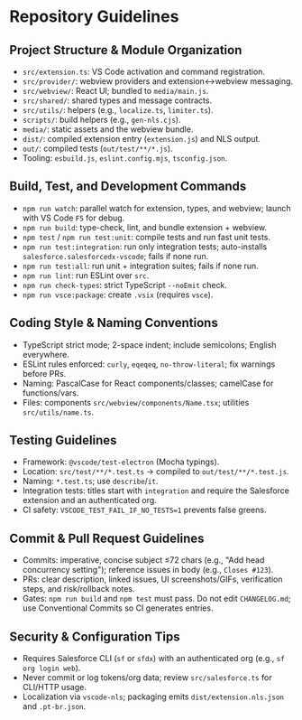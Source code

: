 # Repository Guidelines

## Project Structure & Module Organization
- `src/extension.ts`: VS Code activation and command registration.
- `src/provider/`: webview providers and extension↔webview messaging.
- `src/webview/`: React UI; bundled to `media/main.js`.
- `src/shared/`: shared types and message contracts.
- `src/utils/`: helpers (e.g., `localize.ts`, `limiter.ts`).
- `scripts/`: build helpers (e.g., `gen-nls.cjs`).
- `media/`: static assets and the webview bundle.
- `dist/`: compiled extension entry (`extension.js`) and NLS output.
- `out/`: compiled tests (`out/test/**/*.js`).
- Tooling: `esbuild.js`, `eslint.config.mjs`, `tsconfig.json`.

## Build, Test, and Development Commands
- `npm run watch`: parallel watch for extension, types, and webview; launch with VS Code `F5` for debug.
- `npm run build`: type-check, lint, and bundle extension + webview.
- `npm test` / `npm run test:unit`: compile tests and run fast unit tests.
- `npm run test:integration`: run only integration tests; auto-installs `salesforce.salesforcedx-vscode`; fails if none run.
- `npm run test:all`: run unit + integration suites; fails if none run.
- `npm run lint`: run ESLint over `src`.
- `npm run check-types`: strict TypeScript `--noEmit` check.
- `npm run vsce:package`: create `.vsix` (requires `vsce`).

## Coding Style & Naming Conventions
- TypeScript strict mode; 2-space indent; include semicolons; English everywhere.
- ESLint rules enforced: `curly`, `eqeqeq`, `no-throw-literal`; fix warnings before PRs.
- Naming: PascalCase for React components/classes; camelCase for functions/vars.
- Files: components `src/webview/components/Name.tsx`; utilities `src/utils/name.ts`.

## Testing Guidelines
- Framework: `@vscode/test-electron` (Mocha typings).
- Location: `src/test/**/*.test.ts` → compiled to `out/test/**/*.test.js`.
- Naming: `*.test.ts`; use `describe`/`it`.
- Integration tests: titles start with `integration` and require the Salesforce extension and an authenticated org.
- CI safety: `VSCODE_TEST_FAIL_IF_NO_TESTS=1` prevents false greens.

## Commit & Pull Request Guidelines
- Commits: imperative, concise subject ≤72 chars (e.g., "Add head concurrency setting"); reference issues in body (e.g., `Closes #123`).
- PRs: clear description, linked issues, UI screenshots/GIFs, verification steps, and risk/rollback notes.
- Gates: `npm run build` and `npm test` must pass. Do not edit `CHANGELOG.md`; use Conventional Commits so CI generates entries.

## Security & Configuration Tips
- Requires Salesforce CLI (`sf` or `sfdx`) with an authenticated org (e.g., `sf org login web`).
- Never commit or log tokens/org data; review `src/salesforce.ts` for CLI/HTTP usage.
- Localization via `vscode-nls`; packaging emits `dist/extension.nls.json` and `.pt-br.json`.

